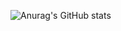 ![Anurag's GitHub stats](https://github-readme-stats.vercel.app/api?username=natakers&show_icons=true&theme=radical)
